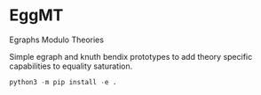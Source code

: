 # EggMT

Egraphs Modulo Theories

Simple egraph and knuth bendix prototypes to add theory specific capabilities to equality saturation.

```python
python3 -m pip install -e .
```
